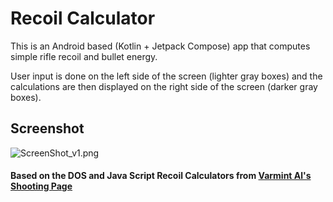 # Recoil Calculator
This is an Android based (Kotlin + Jetpack Compose) app that computes simple rifle recoil and
bullet energy.

User input is done on the left side of the screen (lighter gray boxes) and the calculations are then
displayed on the right side of the screen (darker gray boxes).


## Screenshot
![ScreenShot_v1.png]()


#### Based on the DOS and Java Script Recoil Calculators from [Varmint Al's Shooting Page](https://www.varmintal.com/ashot.htm#Calculate_Recoil)